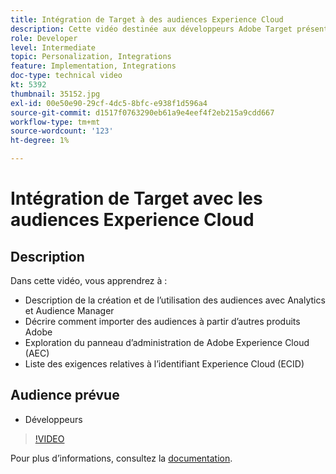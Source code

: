 ```yaml
---
title: Intégration de Target à des audiences Experience Cloud
description: Cette vidéo destinée aux développeurs Adobe Target présente la création d’audiences à l’aide d’Analytics et d’Audience Manager. Les développeurs qui regardent cette vidéo pourront importer des audiences à partir d’autres produits Adobe, se familiariser avec le panneau d’administration de Adobe Experience Cloud (AEC) et répertorier les exigences relatives à l’identifiant Experience Cloud (ECID).
role: Developer
level: Intermediate
topic: Personalization, Integrations
feature: Implementation, Integrations
doc-type: technical video
kt: 5392
thumbnail: 35152.jpg
exl-id: 00e50e90-29cf-4dc5-8bfc-e938f1d596a4
source-git-commit: d1517f0763290eb61a9e4eef4f2eb215a9cdd667
workflow-type: tm+mt
source-wordcount: '123'
ht-degree: 1%

---
```


# Intégration de Target avec les audiences Experience Cloud

## Description

Dans cette vidéo, vous apprendrez à :

* Description de la création et de l’utilisation des audiences avec Analytics et Audience Manager
* Décrire comment importer des audiences à partir d’autres produits Adobe
* Exploration du panneau d’administration de Adobe Experience Cloud (AEC)
* Liste des exigences relatives à l’identifiant Experience Cloud (ECID)

## Audience prévue

* Développeurs

>[!VIDEO](https://video.tv.adobe.com/v/35152/?quality=12)

Pour plus d’informations, consultez la [documentation](https://experienceleague.adobe.com/docs/target/using/integrate/mmp.html?lang=en).

